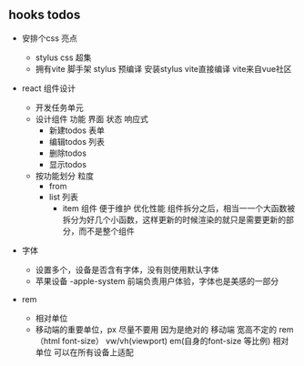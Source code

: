 ## hooks todos

- 安排个css 亮点
  - stylus 
    css 超集
  - 拥有vite 脚手架
      stylus 预编译 安装stylus vite直接编译
      vite来自vue社区
- react 组件设计
  - 开发任务单元
  - 设计组件
    功能 界面 状态 响应式
    - 新建todos  表单
    - 编辑todos  列表
    - 删除todos  
    - 显示todos
  - 按功能划分 粒度
    - from 
    - list 列表
      - item 组件 便于维护 优化性能
        组件拆分之后，相当一一个大函数被拆分为好几个小函数，这样更新的时候渲染的就只是需要更新的部分，而不是整个组件

- 字体
  - 设置多个，设备是否含有字体，没有则使用默认字体
  - 苹果设备 -apple-system 前端负责用户体验，字体也是美感的一部分

- rem
  - 相对单位
  - 移动端的重要单位，px 尽量不要用 因为是绝对的
      移动端 宽高不定的  rem（html font-size） vw/vh(viewport) em(自身的font-size 等比例) 
      相对单位 可以在所有设备上适配 

